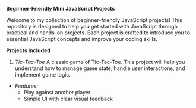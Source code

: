 **Beginner-Friendly Mini JavaScript Projects**

Welcome to my collection of beginner-friendly JavaScript projects! This repository is designed to help you get started with JavaScript through practical and hands-on projects. Each project is crafted to introduce you to essential JavaScript concepts and improve your coding skills.

**Projects Included**

1. *Tic-Tac-Toe*
A classic game of Tic-Tac-Toe. This project will help you understand how to manage game state, handle user interactions, and implement game logic.

- *Features:* 
  - Play against another player
  - Simple UI with clear visual feedback
